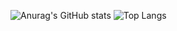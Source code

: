 ![Anurag's GitHub stats](https://github-readme-stats.vercel.app/api?username=renatonolo&count_private=true&show_icons=true&bg_color=24332f&title_color=2cc69c&text_color=fff&icon_color=2cc69c&line_height=20)
![Top Langs](https://github-readme-stats.vercel.app/api/top-langs/?username=renatonolo&layout=compact&count_private=true&show_icons=true&bg_color=24332f&title_color=2cc69c&text_color=fff&icon_color=2cc69c)
